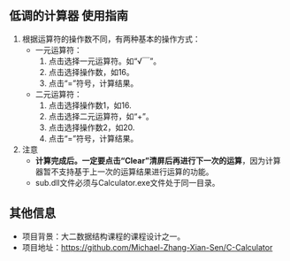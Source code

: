 ## 低调的计算器 使用指南

1. 根据运算符的操作数不同，有两种基本的操作方式：
   - 一元运算符：
     1. 点击选择一元运算符。如“√￣”。
     2. 点击选择操作数，如16。
     3. 点击“=”符号，计算结果。
   - 二元运算符：
     1. 点击选择操作数1，如16.
     2. 点击选择二元运算符，如“+”。
     3. 点击选择操作数2，如20.
     4. 点击“=”符号，计算结果。
2. 注意
   - **计算完成后。一定要点击“Clear”清屏后再进行下一次的运算**，因为计算器暂不支持基于上一次的运算结果进行运算的功能。
   - sub.dll文件必须与Calculator.exe文件处于同一目录。



## 其他信息

- 项目背景：大二数据结构课程的课程设计之一。
- 项目地址：https://github.com/Michael-Zhang-Xian-Sen/C-Calculator

